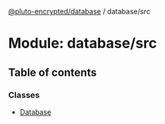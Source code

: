 [@pluto-encrypted/database](../README.md) / database/src

# Module: database/src

## Table of contents

### Classes

- [Database](../classes/database_src.Database.md)
